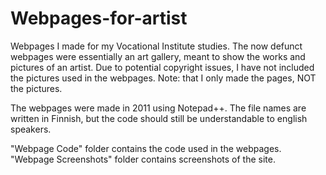 # Webpages-for-artist
Webpages I made for my Vocational Institute studies.
The now defunct webpages were essentially an art gallery, meant to show the works and pictures of an artist.
Due to potential copyright issues, I have not included the pictures used in the webpages.
Note: that I only made the pages, NOT the pictures.

The webpages were made in 2011 using Notepad++.
The file names are written in Finnish, but the code should still be understandable to english speakers.

"Webpage Code" folder contains the code used in the webpages.
"Webpage Screenshots" folder contains screenshots of the site.
